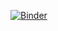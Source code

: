 [![Binder](https://mybinder.org/badge_logo.svg)](https://mybinder.org/v2/gh/amine631/algorithme_avance/main)
